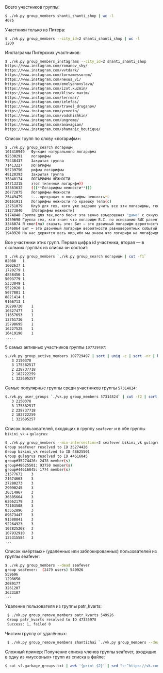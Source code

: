 Всего участников группы:
```bash
$ ./vk.py group_members shanti_shanti_shop | wc -l
4075
```

Участники только из Питера:
```bash
$ ./vk.py group_members --city_id=2 shanti_shanti_shop | wc -l
1200
```

Инстаграмы Питерских участников:
```bash
$ ./vk.py group_members_instagrams --city_id=2 shanti_shanti_shop
https://www.instagram.com/romanov_sky/
https://www.instagram.com/vvtdark/
https://www.instagram.com/torvamessorem/
https://www.instagram.com/nexus_vi/
https://www.instagram.com/emelyanovslava/
https://www.instagram.com/izot.kuzmin/
https://www.instagram.com/klisov_maxim/
https://www.instagram.com/lerrmar/
https://www.instagram.com/ielefas/
https://www.instagram.com/travel_druganov/
https://www.instagram.com/yeneeto/
https://www.instagram.com/vadshishkin/
https://www.instagram.com/ungrome/
https://www.instagram.com/anavagian/
https://www.instagram.com/shamanic_boutique/
```

Список групп по слову «логарифм»:
```bash
$ ./vk.py group_search логарифм
101410949	Функция натурального логарифма
92530291	логарифмы
75438437	Закрытая группа
71413227	ЛоГаРифмы
55739756	рифмы логарифмы
48120393	Закрытая группа
35848174	ЛОГАРИФМЫ НЕЖНОСТИ
34713315	этот типичный логарифм))
33363632	(((**Логарифмы нежности**)))
26772875	Логарифмы☆Нежности
25449479	♡...превращая в логарифмы нежность*♡
20161911	Логарифмы нежности по краешку тела(с)
13751079	Клуб для тех, кого уже задрало учить все эти логарифмы, теории и различные хрени, которые ни фига тебе не пригодятся в твоей профессии
11273840	[Логарифмы нежности]
9174848	Группа для тех,кого бесит эта вечно взъерошеная "дама" с синусами,логарифмами и интегралами в голове!!!а также ее чертовы самостоятельные и домашки=)
3459690	Группа тех, кто знает что логарифм В.С. по основанию БИС равен?
3346074	Я смог(ла) сказать это: Бит — это двоичный логарифм вероятности равновероятных событий или сумма произведений вероятности на двоичный логарифм вероятности при разновероятных событиях!
3346064	Бит — это двоичный логарифм вероятности равновероятных событий или сумма произведений вероятности на двоичный логарифм вероятности при разновероятных событиях
1948920	На нас держится весь мир,ибо мы знаем что логарифм на логафрифм будет логарифм в квадрате!...
```

Все участники этих групп. Первая цифра id участника, вторая — в скольких группах из списка он состоит:
```bash
$ ./vk.py group_members `./vk.py group_search логарифм | cut -f1`
82088	1
1002637	1
1720279	1
4858456	1
5093779	1
5333049	1
5522020	1
5677801	1
8821414	1
9166713	1
10299720	1
10327477	1
11657653	1
13751736	1
15798695	1
16227525	1
16419198	1
.....
```

5 самых активных участников группы `107729497`:
```bash
$./vk.py group_active_members 107729497 | sort | uniq -c | sort -nr | head -n 5
   3 2150378
   3 175382517
   2 228737718
   2 182722259
   1 322695257
   ```

Cамые популярные группы среди участников группы `57314824`:
```bash
$./vk.py user_groups `./vk.py group_members 57314824` | cut -f2 | sort | uniq -c | sort -nr | head -n 100
   3 2150378
   3 175382517
   2 228737718
   2 182722259
   1 322695257
  ```

Список пользователей, входящих в группу `seafever` и в обе группы `bikini_vk` + `gulagrus`:
```bash
$ ./vk.py group_members --min-intersection=3 seafever bikini_vk gulagrus
Group seafever resolved to ID 35274426
Group bikini_vk resolved to ID 48625501
Group gulagrus resolved to ID 44616045
group#35274426: 2478 member(s)
group#48625501: 93750 member(s)
group#44616045: 1774 member(s)
21577672	3
21674663	3
27280273	3
29090245	3
30314967	3
36585664	3
62662179	3
72103508	3
83552896	3
89673447	3
91588841	3
92264923	3
102825268	3
107932910	3
125315584	3
...
```

Список «мёртвых» (удалённых или заблокированных) пользователей из группы seafever:
```bash
$ ./vk.py group_members --dead seafever
group seafever:  (2479 users) 549926
559696
1298650
2089177
3261207
3623107
...
```

Удaление пользователя из группы patr_kvarts:
```bash
 $ ./vk.py group_remove_members patr_kvarts 549926
 Group patr_kvarts resolved to ID 47335978
 Success: 1, failed 0
```

Чистим группу от удалённых:
```bash
 $ ./vk.py group_remove_members shantichai `./vk.py group_members --dead shantichai`
```

Сложный пример: Получение списка членов группы seafever, входящих в одну из «мусорных» групп из списка в файле:
```bash
$ cat sf.garbage_groups.txt | awk '{print $2}' | sed "s~^https://vk.com/~~" | sed "s~^club~~" | xargs ./vk.py group_members seafever > sf.garbage.members.txt
```
